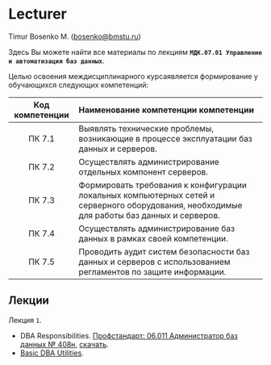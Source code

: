 # Lecturer
Timur Bosenko M. (bosenko@bmstu.ru)

Здесь Вы можете найти все материалы по лекциям **`МДК.07.01 Управление и автоматизация баз данных`**.

Целью освоения междисциплинарного курсаявляется формирование у обучающихся следующих компетенций:

 | Код компетенции  | Наименование компетенции компетенции |
| :---:| :--- |
| ПК 7.1 | Выявлять технические проблемы, возникающие в процессе эксплуатации баз данных и серверов.    |
| ПК 7.2 | Осуществлять администрирование отдельных компонент серверов.    |
| ПК 7.3 | Формировать требования к конфигурации локальных компьютерных сетей и серверного оборудования, необходимые для работы баз данных и серверов.    |
| ПК 7.4 | Осуществлять администрирование баз данных в рамках своей компетенции.    |
| ПК 7.5 | Проводить аудит систем безопасности баз данных и серверов с использованием регламентов по защите информации.    |

## Лекции

Лекция `1`.

- DBA Responsibilities. [Профстандарт: 06.011 Администратор баз данных № 408н](http://publication.pravo.gov.ru/document/0001202305310020?index=1), [скачать](/books/Приказ-Минтруда-России-от-27.04.2023-№-408н_Об-утв.-проф.-стандарта-Администратор-баз-данных.pdf).
- [Basic DBA Utilities](/lectures/Basic-DBA-Utilities.md).
